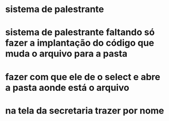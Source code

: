 # sistema de palestrante
# sistema de palestrante faltando só fazer a implantação do código que muda o arquivo para a pasta
# fazer com que ele de o select e abre a pasta aonde está o arquivo
# na tela da secretaria trazer por nome
